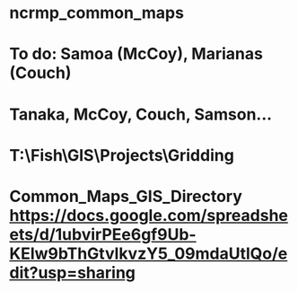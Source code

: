 # ncrmp_common_maps
# To do: Samoa (McCoy), Marianas (Couch)
# Tanaka, McCoy, Couch, Samson...
# T:\Fish\GIS\Projects\Gridding
# Common_Maps_GIS_Directory https://docs.google.com/spreadsheets/d/1ubvirPEe6gf9Ub-KEIw9bThGtvlkvzY5_09mdaUtlQo/edit?usp=sharing
